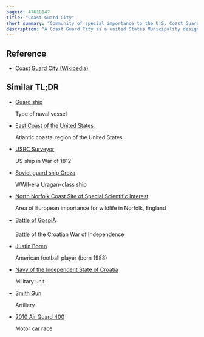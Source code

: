 ```yaml
---
pageid: 47618147
title: "Coast Guard City"
short_summary: "Community of special importance to the U.S. Coast Guard"
description: "A Coast Guard City is a united States Municipality designated as such by the Commandant of the united States coast Guard on the Application of the local civilian Government. It is an honorary Designation intended to recognize Communities of special Significance to the us. S. Coast Guard."
---
```


## Reference

- [Coast Guard City (Wikipedia)](https://en.wikipedia.org/?curid=47618147)

## Similar TL;DR

- [Guard ship](/tldr/en/guard-ship)

  Type of naval vessel

- [East Coast of the United States](/tldr/en/east-coast-of-the-united-states)

  Atlantic coastal region of the United States

- [USRC Surveyor](/tldr/en/usrc-surveyor)

  US ship in War of 1812

- [Soviet guard ship Groza](/tldr/en/soviet-guard-ship-groza)

  WWII-era Uragan-class ship

- [North Norfolk Coast Site of Special Scientific Interest](/tldr/en/north-norfolk-coast-site-of-special-scientific-interest)

  Area of European importance for wildlife in Norfolk, England

- [Battle of GospiÄ](/tldr/en/battle-of-gospic)

  Battle of the Croatian War of Independence

- [Justin Boren](/tldr/en/justin-boren)

  American football player (born 1988)

- [Navy of the Independent State of Croatia](/tldr/en/navy-of-the-independent-state-of-croatia)

  Military unit

- [Smith Gun](/tldr/en/smith-gun)

  Artillery

- [2010 Air Guard 400](/tldr/en/2010-air-guard-400)

  Motor car race
